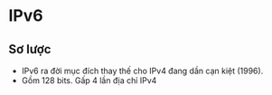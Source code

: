# IPv6

## Sơ lược
- IPv6 ra đời mục đích thay thế cho IPv4 đang dần cạn kiệt (1996). 
- Gồm 128 bits. Gấp 4 lần địa chỉ IPv4
